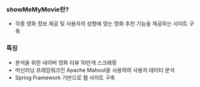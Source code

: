 ### showMeMyMovie란? 
- 각종 영화 정보 제공 및 사용자의 성향에 맞는 영화 추천 기능을 제공하는 사이트 구축

### 특징 
- 분석을 위한 네이버 영화 리뷰 10만개 스크래핑
- 머신러닝 프레임워크인 Apache Mahout을 사용하여 사용자 데이터 분석 
- Spring Framework 기반으로 웹 사이트 구축 
